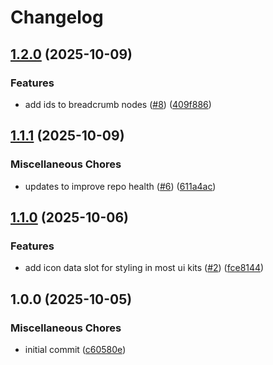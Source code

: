 # Changelog

## [1.2.0](https://github.com/sysmatter/laravel-navigation/compare/v1.1.1...v1.2.0) (2025-10-09)


### Features

* add ids to breadcrumb nodes ([#8](https://github.com/sysmatter/laravel-navigation/issues/8)) ([409f886](https://github.com/sysmatter/laravel-navigation/commit/409f8868c3ae0373f03497510a31c9453f55a860))

## [1.1.1](https://github.com/sysmatter/laravel-navigation/compare/v1.1.0...v1.1.1) (2025-10-09)


### Miscellaneous Chores

* updates to improve repo health ([#6](https://github.com/sysmatter/laravel-navigation/issues/6)) ([611a4ac](https://github.com/sysmatter/laravel-navigation/commit/611a4acb909cd334d06c0aac5808672b23f8a05e))

## [1.1.0](https://github.com/sysmatter/laravel-navigation/compare/v1.0.0...v1.1.0) (2025-10-06)

### Features

* add icon data slot for styling in most ui
  kits ([#2](https://github.com/sysmatter/laravel-navigation/issues/2)) ([fce8144](https://github.com/sysmatter/laravel-navigation/commit/fce8144b2ebdd9c6340b7a2d216122b247da1d2c))

## 1.0.0 (2025-10-05)

### Miscellaneous Chores

* initial
  commit ([c60580e](https://github.com/sysmatter/laravel-navigation/commit/c60580e1512a50982bcba554222fda7795314ea5))
